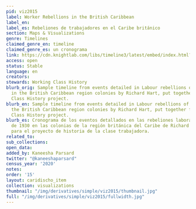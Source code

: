 ```yaml
---
pid: viz2015
label: Worker Rebellions in the British Caribbean
label_en:
label_es: Rebeliones de trabajadores en el Caribe británico
section: Maps & Visualizations
genre: Timelines
claimed_genre_en: timeline
claimed_genre_es: un cronograma
link: https://cdn.knightlab.com/libs/timeline3/latest/embed/index.html?source=1qZjyqnjo2e37usoVsGgoZU7ZI5NDA6NCCpp2p0EVb2s&font=Default&lang=en&initial_zoom=2&height=650
access: open
status: Stable
language: en
creators:
stewards: Working Class History
blurb_orig: Sample timeline from events detailed in Labour rebellions of the 1930s
  in the British Caribbean region colonies by Richard Hart, put together for the Working
  Class History project.
blurb_en: Sample timeline from events detailed in Labour rebellions of the 1930s in
  the British Caribbean region colonies by Richard Hart, put together for the Working
  Class History project.
blurb_es: Cronograma de los eventos detallados en las rebeliones laborales de la década
  de 1930 en las colonias de la región británica del Caribe de Richard Hart, organizadas
  para el proyecto de historia de la clase trabajadora.
related_to:
sub_collections:
open_data:
added_by: Kaneesha Parsard
twitter: "@kaneeshaparsard"
census_year: '2020'
notes:
order: '15'
layout: caridischo_item
collection: visualizations
thumbnail: "/img/derivatives/simple/viz2015/thumbnail.jpg"
full: "/img/derivatives/simple/viz2015/fullwidth.jpg"
---
```

